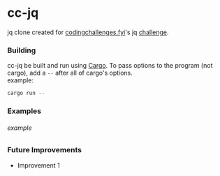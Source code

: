 # cc-jq

jq clone created for [codingchallenges.fyi](codingchallenges.fyi)'s jq [challenge](codingchallenges.fyi/challenges/challenge-jq).

### Building
cc-jq be built and run using [Cargo](https://github.com/rust-lang/cargo). To pass options to the program (not cargo), add a `--` after all of cargo's options.  
example:
```bash
cargo run -- 
```

### Examples

###### example

### Future Improvements
* Improvement 1
